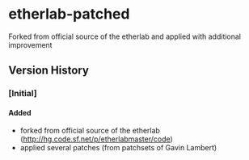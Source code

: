 # **etherlab-patched**
Forked from official source of the etherlab and applied with additional improvement

## **Version History**
### **[Initial]**
#### Added
- forked from official source of the etherlab (http://hg.code.sf.net/p/etherlabmaster/code)
- applied several patches (from patchsets of Gavin Lambert) 
